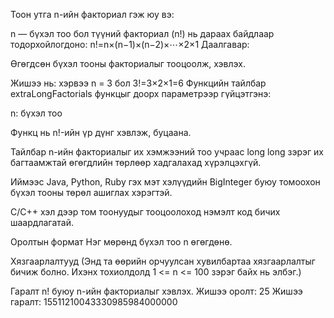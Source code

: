 Тоон утга n-ийн факториал гэж юу вэ:

n — бүхэл тоо бол түүний факториал (n!) нь дараах байдлаар тодорхойлогдоно:
n!=n×(n−1)×(n−2)×⋯×2×1
Даалгавар:

Өгөгдсөн бүхэл тооны факториалыг тооцоолж, хэвлэх.

Жишээ нь: хэрвээ n = 3 бол
3!=3×2×1=6
Функцийн тайлбар
extraLongFactorials функцыг доорх параметрээр гүйцэтгэнэ:

n: бүхэл тоо

Функц нь n!-ийн үр дүнг хэвлэж, буцаана.

Тайлбар
n-ийн факториалыг их хэмжээний тоо учраас long long зэрэг их багтаамжтай өгөгдлийн төрлөөр хадгалахад хүрэлцэхгүй.

Иймээс Java, Python, Ruby гэх мэт хэлүүдийн BigInteger буюу томоохон бүхэл тооны төрөл ашиглах хэрэгтэй.

C/C++ хэл дээр том тоонуудыг тооцоолоход нэмэлт код бичих шаардлагатай.

Оролтын формат
Нэг мөрөнд бүхэл тоо n өгөгдөнө.

Хязгаарлалтууд
(Энд та өөрийн орчуулсан хувилбартаа хязгаарлалтыг бичиж болно. Ихэнх тохиолдолд 1 <= n <= 100 зэрэг байх нь элбэг.)

Гаралт
n! буюу n-ийн факториалыг хэвлэх.
Жишээ оролт: 25
Жишээ гаралт: 15511210043330985984000000
